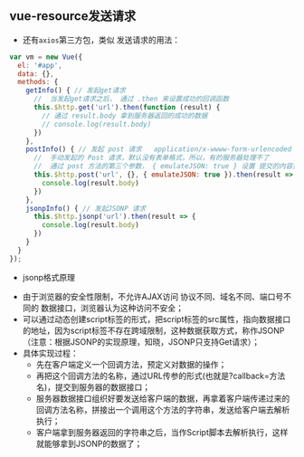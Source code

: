 ## vue-resource发送请求
- 还有`axios`第三方包，类似
发送请求的用法：
```javascript
var vm = new Vue({
  el: '#app',
  data: {},
  methods: {
    getInfo() { // 发起get请求
      //  当发起get请求之后， 通过 .then 来设置成功的回调函数
      this.$http.get('url').then(function (result) {
        // 通过 result.body 拿到服务器返回的成功的数据
        // console.log(result.body)
      })
    },
    postInfo() { // 发起 post 请求   application/x-wwww-form-urlencoded
      //  手动发起的 Post 请求，默认没有表单格式，所以，有的服务器处理不了
      //  通过 post 方法的第三个参数， { emulateJSON: true } 设置 提交的内容类型 为 普通表单数据格式
      this.$http.post('url', {}, { emulateJSON: true }).then(result => {
        console.log(result.body)
      })
    },
    jsonpInfo() { // 发起JSONP 请求
      this.$http.jsonp('url').then(result => {
        console.log(result.body)
      })
    }
  }
});
```
- jsonp格式原理
+ 由于浏览器的安全性限制，不允许AJAX访问 协议不同、域名不同、端口号不同的 数据接口，浏览器认为这种访问不安全；
+ 可以通过动态创建script标签的形式，把script标签的src属性，指向数据接口的地址，因为script标签不存在跨域限制，这种数据获取方式，称作JSONP（注意：根据JSONP的实现原理，知晓，JSONP只支持Get请求）；
+ 具体实现过程：
    - 先在客户端定义一个回调方法，预定义对数据的操作；
    - 再把这个回调方法的名称，通过URL传参的形式(也就是?callback=方法名)，提交到服务器的数据接口；
    - 服务器数据接口组织好要发送给客户端的数据，再拿着客户端传递过来的回调方法名称，拼接出一个调用这个方法的字符串，发送给客户端去解析执行；
    - 客户端拿到服务器返回的字符串之后，当作Script脚本去解析执行，这样就能够拿到JSONP的数据了；
